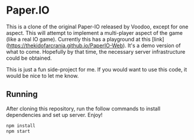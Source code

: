# Paper.IO

This is a clone of the original Paper-IO released by Voodoo, except for one aspect. This will attempt to implement a multi-player aspect of the game (like a real IO game). Currently this has a playground at this [link] (https://thekidofarcrania.github.io/PaperIO-Web). It's a demo version of what to come. Hopefully by that time, the necessary server infrastructure could be obtained.

This is just a fun side-project for me. If you would want to use this code, it would be nice to let me know.

## Running

After cloning this repository, run the follow commands to install dependencies and set up server. Enjoy!

```bash
npm install
npm start
```
